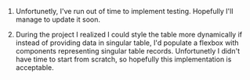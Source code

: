 1. Unfortunetly, I've run out of time to implement testing. Hopefully I'll manage to update it soon.

2. During the project I realized I could style the table more dynamically if instead of providing data in singular table, I'd populate a flexbox with components representing singular table records. Unfortunetly I didn't have time to start from scratch, so hopefully this implementation is acceptable.

